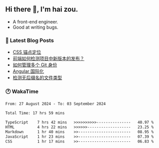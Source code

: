 ## Hi there 👋, I'm hai zou.

- A front-end engineer.
- Good at writing bugs.

### 📖 Latest Blog Posts
<!-- BLOG-POST-LIST:START -->
- [CSS 锚点定位](https://blog.izou.top/css/anchor-position/)
- [前端如何检测项目中新版本的发布？](https://blog.izou.top/angular/version-update/)
- [如何管理多个 Git 身份](https://blog.izou.top/git/multi-git-identity/)
- [Angular 国际化](https://blog.izou.top/angular/i18n/)
- [检测无后缀名的文件类型](https://blog.izou.top/js/filetype-check/)
<!-- BLOG-POST-LIST:END -->

### 🕐 WakaTime
<!--START_SECTION:waka-->

```txt
From: 27 August 2024 - To: 03 September 2024

Total Time: 17 hrs 59 mins

TypeScript    7 hrs 42 mins   >>>>>>>>>>---------------   40.97 %
HTML          4 hrs 22 mins   >>>>>>-------------------   23.25 %
Markdown      1 hr 40 mins    >>-----------------------   08.95 %
JavaScript    1 hr 23 mins    >>-----------------------   07.39 %
CSS           1 hr 17 mins    >>-----------------------   06.83 %
```

<!--END_SECTION:waka-->
